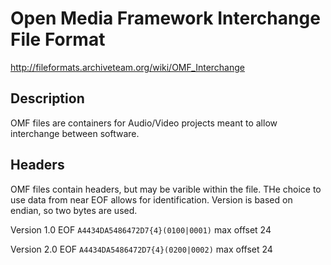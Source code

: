# Open Media Framework Interchange File Format

http://fileformats.archiveteam.org/wiki/OMF_Interchange

## Description
OMF files are containers for Audio/Video projects meant to allow interchange between software.

## Headers
OMF files contain headers, but may be varible within the file. THe choice to use data from near EOF allows for identification. Version is based on endian, so two bytes are used.

Version 1.0
EOF ```A4434DA5486472D7{4}(0100|0001)``` max offset 24

Version 2.0
EOF ```A4434DA5486472D7{4}(0200|0002)``` max offset 24